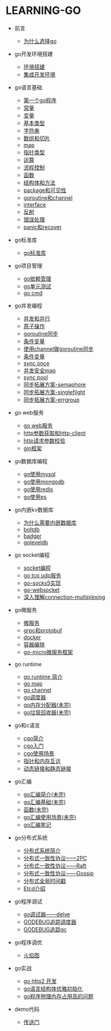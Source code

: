 # LEARNING-GO

- 前言
    - [为什么选择go](./绪论.md)

- go开发环境搭建
    - [环境搭建](./go开发环境搭建/环境搭建.md)
    - [集成开发环境](./go开发环境搭建/集成开发工具.md)

  
- go语言基础

    - [第一个go程序](./go语言基础/第一个go程序.md)
    - [常量](./go语言基础/常量.md)
    - [变量](./go语言基础/变量.md)
    - [基本类型](./go语言基础/基本类型.md)
    - [字符串](./go语言基础/string.md)
    - [数组和切片](./go语言基础//数组和切片.md)
    - [map](./go语言基础//map.md)
    - [指针类型](./go语言基础/指针类型.md)
    - [运算](./go语言基础/运算.md)
    - [流程控制](./go语言基础//流程控制.md)
    - [函数](./go语言基础/函数.md)
    - [结构体和方法](./go语言基础/结构体和方法.md)
    - [package和可见性](./go语言基础/package和可见性.md)
    - [goroutine和channel](./go语言基础/goroutine和channel.md)
    - [interface](./go语言基础/interface.md)
    - [反射](./go语言基础/反射.md)
    - [错误处理](./go语言基础/错误处理.md)
    - [panic和recover](./go语言基础/panic和recover.md)
    
- go标准库
    
    - [go标准库](./go标准库/go标准库概述.md)

- go项目管理
    
    - [go依赖管理](./go项目管理/go-modules.md)
    - [go单元测试](./go项目管理/go-test.md)
    - [go cmd](./go项目管理/go命令.md)
    
- go并发编程

    - [并发和并行](./go并发编程/并发和并行.md)
    - [原子操作](./go并发编程/原子操作.md)
    - [goroutine同步](./go并发编程/goroutine同步.md)
    - [条件变量](./go并发编程/条件变量.md)
    - [使用channel做goroutine同步](./go并发编程/使用channel做goroutine同步.md)
    - [条件变量](./go并发编程/条件变量.md)
    - [sync once](./go并发编程/sync_once.md)
    - [并发安全map](./go并发编程/sync_map.md)
    - [sync pool](./go并发编程/sync_pool.md)
    - [同步拓展方案-semaphore](./go并发编程/semaphore.md)
    - [同步拓展方案-singleflight](./go并发编程/singleflight.md)
    - [同步拓展方案-errgroup](./go并发编程/errgroup.md)

- go web服务

    - [go web服务](./web服务/go-web服务.md)
    - [http参数获取和http-client](./web服务/http参数获取和http-client.md)
    - [http请求参数校验](./web服务/http请求参数校验.md)
    - [gin框架](./web服务/gin框架.md)

- go数据库编程

    - [go使用mysql](./go和数据库/go使用mysql.md)
    - [go使用mongodb](./go和数据库/go使用mongodb.md)
    - [go使用redis](./go和数据库/go使用redis.md)
    - [go使用es](./go和数据库/go使用es.md)

- go内嵌kv数据库

    - [为什么需要内嵌数据库](./go内嵌kv数据库/README.md)
    - [boltdb](./go内嵌kv数据库/boltdb.md)
    - [badger](./go内嵌kv数据库/badger.md)
    - [goleveldb](./go内嵌kv数据库/goleveldb.md)

- go socket编程

    - [socket编程](./go-socket编程/socket.md)
    - [go tcp udp服务](./go-socket编程/go-tcp-udp服务.md)
    - [go-socks5实现](./go-socket编程/go-socks5实现.md)
    - [go-websocket](./go-socket编程/go-websocket.md)
    - [深入理解connection-multiplexing](./go-socket编程/深入理解connection-multiplexing.md)

- go微服务

    - [微服务](./微服务/微服务.md)
    - [grpc和protobuf](./微服务/grpc和protobuf.md)
    - [docker](./微服务/docker.md)
    - [容器编排](./微服务/容器编排.md)
    - [go-micro微服务框架](./微服务/go-micro微服务框架.md)


- go runtime

    - [go runtime 简介](./go-runtime/runtime.md)
    - [go map](./go-runtime/go-map.md)
    - [go channel](./go-runtime/go-channel.md)
    - [go调度器](./go-runtime/scheduler.md)
    - [go内存分配器(未完)](./go-runtime/内存分配器.md)
    - [go垃圾回收器(未完)](./go-runtime/gc.md)

- go和c语言

    - [cgo简介](./cgo/cgo简介.md)
    - [cgo入门](./cgo/cgo入门.md)
    - [cgo使用场景](./cgo/cgo使用场景.md)
    - [指针和内存互访](./cgo/指针和内存互访.md)
    - [动态链接和静态链接](./cgo/动态链接和静态链接.md)

- go汇编

    - [go汇编简介(未完)](./go汇编/go汇编简介.md)
    - [go汇编基础(未完)](./go汇编/go汇编基础.md)
    - [函数(未完)](./go汇编/函数.md)
    - [go汇编使用场景(未完)](./go汇编/go汇编使用场景.md)
    - [go汇编笔记](./go汇编/go汇编笔记.md)

- go分布式系统

    - [分布式系统简介](./go分布式系统/分布式系统.md)
    - [分布式一致性协议——2PC](./go分布式系统/2pc.md)
    - [分布式一致性协议——Raft](./go分布式系统/raft.md)
    - [分布式一致性协议——Gossip](./go分布式系统/gossip.md)
    - [分布式全局时间戳](./go分布式系统/全局时间戳.md)
    - [Etcd介绍](./go分布式系统/etcd.md)

- go程序调试

    - [go调试器——delve](./go调试/go调试器.md)
    - [GODEBUG追踪调度器](./go调试/GODEBUG追踪调度器.md)
    - [GODEBUG追踪gc](./go调试/GODEBUG追踪gc.md)

- go程序调优
    - [火焰图](./profiling/火焰图.md)
- go实战
    - [go http2 开发](./go实战/go_http2开发.md)
    - [go语言结构体优雅初始化](./go实战/go语言结构体优雅初始化.md)
    - [go程序物理内存占用高的问题](./go实战/go程序物理内存占用高的问题.md)

- demo代码
    - [传送门](https://github.com/widaT/leaning-go-code/)
